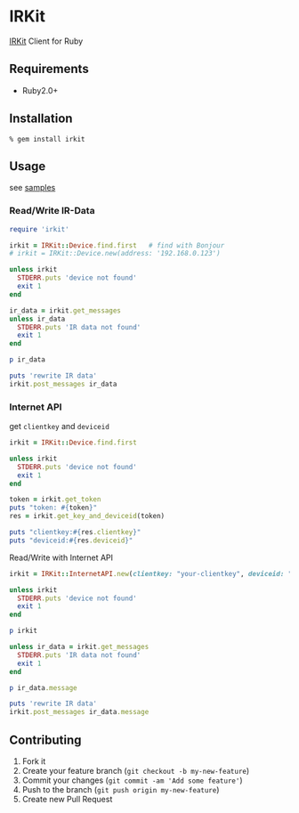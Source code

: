 # IRKit

[IRKit](http://getirkit.com) Client for Ruby


## Requirements

- Ruby2.0+

## Installation

    % gem install irkit


## Usage

see [samples](https://github.com/shokai/ruby-irkit/tree/master/samples)

### Read/Write IR-Data

```ruby
require 'irkit'

irkit = IRKit::Device.find.first   # find with Bonjour
# irkit = IRKit::Device.new(address: '192.168.0.123')

unless irkit
  STDERR.puts 'device not found'
  exit 1
end

ir_data = irkit.get_messages
unless ir_data
  STDERR.puts 'IR data not found'
  exit 1
end

p ir_data

puts 'rewrite IR data'
irkit.post_messages ir_data
```


### Internet API

get `clientkey` and `deviceid`

```ruby
irkit = IRKit::Device.find.first

unless irkit
  STDERR.puts 'device not found'
  exit 1
end

token = irkit.get_token
puts "token: #{token}"
res = irkit.get_key_and_deviceid(token)

puts "clientkey:#{res.clientkey}"
puts "deviceid:#{res.deviceid}"
```

Read/Write with Internet API

```ruby
irkit = IRKit::InternetAPI.new(clientkey: "your-clientkey", deviceid: "your-deviceid")

unless irkit
  STDERR.puts 'device not found'
  exit 1
end

p irkit

unless ir_data = irkit.get_messages
  STDERR.puts 'IR data not found'
  exit 1
end

p ir_data.message

puts 'rewrite IR data'
irkit.post_messages ir_data.message
```


## Contributing

1. Fork it
2. Create your feature branch (`git checkout -b my-new-feature`)
3. Commit your changes (`git commit -am 'Add some feature'`)
4. Push to the branch (`git push origin my-new-feature`)
5. Create new Pull Request
